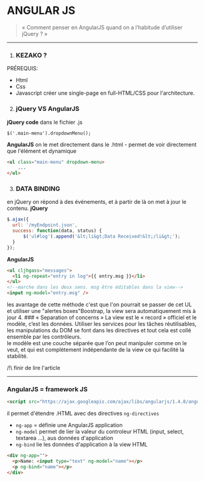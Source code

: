 # ANGULAR JS
>« Comment penser en AngularJS quand on a l’habitude d’utiliser jQuery ? »

-----

1. ### KEZAKO ?
  PRÉREQUIS:
   - Html
   - Css
   - Javascript
  créer une single-page en full-HTML/CSS pour l'architecture.
2. ### jQuery VS AngularJS
  **jQuery code**
  dans le fichier .js
  ```
  $('.main-menu').dropdownMenu();
  ```
  **AngularJS**
  on le met directement dans le .html
    - permet de voir directement que l'élément et dynamique

  ```html
  <ul class="main-menu" dropdown-menu>
      ...
  </ul>
  ```
3. ### DATA BINDING
  en jQuery on répond à des événements, et à partir de là on met à jour le contenu.
  **jQuery**
  ```javascript
  $.ajax({
    url: '/myEndpoint.json',
    success: function(data, status) {
        $('ul#log').append('&lt;li&gt;Data Received!&lt;/li&gt;');
    }
  });
  ```
  **AngularJS**
  ```html
  <ul cljhgass="messages">
    <li ng-repeat="entry in log">{{ entry.msg }}</li>
  </ul>
  <!--marche dans les deux sens. msg être éditables dans la view-->
  <input ng-model="entry.msg" />

  ```
  les avantage de cette méthode c'est que l'on pourrait se passer de cet UL et utiliser une "alertes boxes"Boostrap,  la view sera automatiquement mis à jour
4. ### « Separation of concerns »
  La view est le « record » officiel et le modèle, c’est les données. Utiliser les services pour les tâches réutilisables, les manipulations du DOM se font dans les directives et tout cela est collé ensemble par les contrôleurs. </br>
  le modèle est une couche séparée que l’on peut manipuler comme on le veut, et qui est complètement indépendante de la view ce qui facilité la stabilité.

/!\ finir de lire l'article

----

### AngularJS = framework JS
  ```html
  <script src="https://ajax.googleapis.com/ajax/libs/angularjs/1.4.8/angular.min.js"></script>
  ```
il permet d'étendre .HTML avec des directives ` ng-directives `
  * ` ng-app ` = définie une AngularJS application
  * ` ng-model ` permet de lier la valeur du controleur HTML (input, select, textarea ...), aus données d'application
  * ` ng-bind ` lie les données d'application à la view HTML
  ```html
  <div ng-app="">
 	<p>Name: <input type="text" ng-model="name"></p>
 	<p ng-bind="name"></p>
  </div>
  ```
  ```
  ```

  ```
  ```
